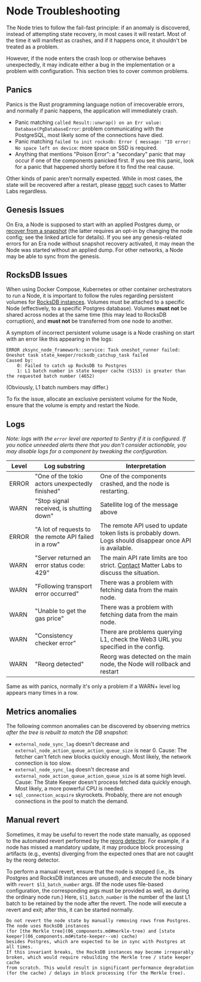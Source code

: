 # Node Troubleshooting

The Node tries to follow the fail-fast principle: if an anomaly is discovered, instead of attempting state recovery, in
most cases it will restart. Most of the time it will manifest as crashes, and if it happens once, it shouldn't be
treated as a problem.

However, if the node enters the crash loop or otherwise behaves unexpectedly, it may indicate either a bug in the
implementation or a problem with configuration. This section tries to cover common problems.

## Panics

Panics is the Rust programming language notion of irrecoverable errors, and normally if panic happens, the application
will immediately crash.

- Panic matching `called Result::unwrap() on an Err value: Database(PgDatabaseError`: problem communicating with the
  PostgreSQL, most likely some of the connections have died.
- Panic matching `failed to init rocksdb: Error { message: "IO error: No space left on device`: more space on SSD is
  required.
- Anything that mentions "Poison Error": a "secondary" panic that may occur if one of the components panicked first. If
  you see this panic, look for a panic that happened shortly before it to find the real cause.

Other kinds of panic aren't normally expected. While in most cases, the state will be recovered after a restart, please
[report][contact_us] such cases to Matter Labs regardless.

[contact_us]: https://zksync.io/contact

## Genesis Issues

On Era, a Node is supposed to start with an applied Postgres dump, or
[recover from a snapshot](07_snapshots_recovery.md) (the latter requires an opt-in by changing the node config; see the
linked article for details). If you see any genesis-related errors for an Era node without snapshot recovery activated,
it may mean the Node was started without an applied dump. For other networks, a Node may be able to sync from the
genesis.

## RocksDB Issues

When using Docker Compose, Kubernetes or other container orchestrators to run a Node, it is important to follow the
rules regarding persistent volumes for [RocksDB instances](02_configuration.md#database). Volumes must be attached to a
specific Node (effectively, to a specific Postgres database). Volumes **must not** be shared across nodes at the same
time (this may lead to RocksDB corruption), and **must not** be transferred from one node to another.

A symptom of incorrect persistent volume usage is a Node crashing on start with an error like this appearing in the
logs:

```text
ERROR zksync_node_framework::service: Task oneshot_runner failed: Oneshot task state_keeper/rocksdb_catchup_task failed
Caused by:
    0: Failed to catch up RocksDB to Postgres
    1: L1 batch number in state keeper cache (5153) is greater than the requested batch number (4652)
```

(Obviously, L1 batch numbers may differ.)

To fix the issue, allocate an exclusive persistent volume for the Node, ensure that the volume is empty and restart the
Node.

## Logs

_Note: logs with the `error` level are reported to Sentry if it is configured. If you notice unneeded alerts there that
you don't consider actionable, you may disable logs for a component by tweaking the configuration._

| Level | Log substring                                         | Interpretation                                                                                           |
| ----- | ----------------------------------------------------- | -------------------------------------------------------------------------------------------------------- |
| ERROR | "One of the tokio actors unexpectedly finished"       | One of the components crashed, and the node is restarting.                                               |
| WARN  | "Stop signal received, <component> is shutting down"  | Satellite log of the message above                                                                       |
| ERROR | "A lot of requests to the remote API failed in a row" | The remote API used to update token lists is probably down. Logs should disappear once API is available. |
| WARN  | "Server returned an error status code: 429"           | The main API rate limits are too strict. [Contact][contact_us] Matter Labs to discuss the situation.     |
| WARN  | "Following transport error occurred"                  | There was a problem with fetching data from the main node.                                               |
| WARN  | "Unable to get the gas price"                         | There was a problem with fetching data from the main node.                                               |
| WARN  | "Consistency checker error"                           | There are problems querying L1, check the Web3 URL you specified in the config.                          |
| WARN  | "Reorg detected"                                      | Reorg was detected on the main node, the Node will rollback and restart                                  |

Same as with panics, normally it's only a problem if a WARN+ level log appears many times in a row.

## Metrics anomalies

The following common anomalies can be discovered by observing metrics _after the tree is rebuilt to match the DB
snapshot_:

- `external_node_sync_lag` doesn't decrease and `external_node_action_queue_action_queue_size` is near 0. Cause: The
  fetcher can't fetch new blocks quickly enough. Most likely, the network connection is too slow.
- `external_node_sync_lag` doesn't decrease and `external_node_action_queue_action_queue_size` is at some high level.
  Cause: The State Keeper doesn't process fetched data quickly enough. Most likely, a more powerful CPU is needed.
- `sql_connection_acquire` skyrockets. Probably, there are not enough connections in the pool to match the demand.

## Manual revert

Sometimes, it may be useful to revert the node state manually, as opposed to the automated revert performed by the
[reorg detector](06_components.md#reorg-detector). For example, if a node has missed a mandatory update, it may produce
block processing artifacts (e.g., events) diverging from the expected ones that are not caught by the reorg detector.

To perform a manual revert, ensure that the node is stopped (i.e., its Postgres and RocksDB instances are unused), and
execute the node binary with `revert $l1_batch_number` args. (If the node uses file-based configuration, the
corresponding args must be provided as well, as during the ordinary node run.) Here, `$l1_batch_number` is the number of
the last L1 batch to be retained by the node after the revert. The node will execute a revert and exit; after this, it
can be started normally.

```admonish warning
Do not revert the node state by manually removing rows from Postgres. The node uses RocksDB instances
(for [the Merkle tree](06_components.md#merkle-tree) and [state keeper](06_components.md#state-keeper--vm) cache)
besides Postgres, which are expected to be in sync with Postgres at all times.
If this invariant breaks, the RocksDB instances may become irreparably broken, which would require rebuilding the Merkle tree / state keeper cache
from scratch. This would result in significant performance degradation (for the cache) / delays in block processing (for the Merkle tree).
```
